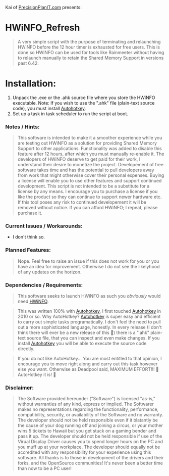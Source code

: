 Kai of <a href="https://precisionplanit.com">PrecisionPlanIT.com</a> presents:

# HWiNFO_Refresh
> A very simple script with the purpose of terminating and relaunching HWiNFO before the 12 hour timer is exhausted for free users. This is done so HWiNFO can be used for tools like Rainmeeter without having to relaunch manually to retain the Shared Memory Support in versions past 6.42.

# Installation:
1. Unpack the .exe or the .ahk source file where you store the HWiNFO executable. Note: If you wish to use the ".ahk" file (plain-text source code), you must install [Autohotkey](https://www.autohotkey.com).
2. Set up a task in task scheduler to run the script at boot.

### Notes / Hints:
> This software is intended to make it a smoother experience while you are testing out HWiNFO as a solution for providing Shared Memory Support to other applications. Functionality was added to disable this feature after 12 hours, after which you must manually re-enable it. The developers of HWiNFO deserve to get paid for their work, I understand their desire to monetize the project. Developement of free software takes time and has the potential to pull developers away from work that might otherwise cover their personal expenses. Buying a license will enable you to use other features and support continued development. This script is not intended to be a substitute for a license by any means. I encourage you to purchase a license if you like the product so they can continue to support newer hardware etc. If this tool poses any risk to continued developement it will be removed without notice. If you can afford HWiNFO; I repeat, please purchase it.

### Current Issues / Workarounds:
- I don't think so.

### Planned Features:
> Nope. Feel free to raise an issue if this does not work for you or you have an idea for improvement. Otherwise I do not see the likelyhood of any updates on the horizon.

### Dependencies / Requirements:
> This software seeks to launch HWiNFO as such you *obviously* would need [HWiNFO](https://www.hwinfo.com).

> This was written 100% with [Autohotkey](https://www.autohotkey.com), I first touched [Autohotkey](https://www.autohotkey.com) in 2010 or so. Why AutoHotkey? [Autohotkey](https://www.autohotkey.com) is super easy and efficient to carry out simple tasks programatically. I don't feel the need to pull out a more sophisticated language, honestly. In every release (I don't think there will ever be a new release of this 🤣) there is a ".ahk" plain-text source file, that you can inspect and even make changes. If you install [Autohotkey](https://www.autohotkey.com) you will be able to execute the source code directly.

 >If you do not like AutoHotkey... You are most entitled to that opinion, I encourage you to move right along and carry out this task however else you want. Otherwise as Deadpool said, MAXIMUM EFFORT!!! 🥴 AutoHotkey it is! 🤣

### Disclaimer: 
> The Software provided hereunder ("Software") is licensed "as-is," without warranties of any kind, express or implied. The Softwarer makes no representations regarding the functionality, performance, compatibility, security, or availability of the Software and no warranty. The developer should not be held responsible even if it blatantly be the cause of your dog running off and joining a circus, or your mother wins 5 tickets to Hawaii but you get stuck on a gaming bender and pass it up. The developer should not be held responsible if use of the Virual Display Driver causes you to spend longer hours on the PC and you muff up at your workplace. The developer should equally not be accredited with any responsibility for your experience using this software. All thanks is to those in development of the drivers and their forks, and the OpenSource communities! It's never been a better time than now to be a PC user!
